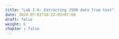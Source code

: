 ```yaml
---
title: "Lab I-6: Extracting JSON data from text"
date: 2024-07-01T16:12:03+07:00
draft: false
weight: 6
chapter : false
---
```


